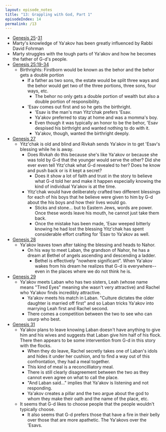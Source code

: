 ```yaml
---
layout: episode_notes
title: "13: Grappling with God, Part 1"
episodeIndex: 14
permalink: /13
---
```

- [Genesis 25](https://www.bible.com/bible/111/GEN.25.NIV)-[31](https://www.bible.com/bible/111/GEN.31.NIV)
- Marty's knowledge of Ya'akov has been greatly influenced by Rabbi David Fohrman
- Marty struggles with the tough parts of Ya'akov and how he becomes the father of G-d's people.
- [Genesis 25:19-34](https://www.bible.com/bible/111/GEN.25.19-34.NIV)
  - Birthrights: Firstborn would be known as the behor and the behor gets a double portion
    - If a father as two sons, the estate would be split three ways and the behor would get two of the three portions, three sons, four ways, etc.
      - The behor no only gets a double portion of wealth but also a double portion of responsibility.
    - 'Esav comes out first and so he gets the birthright.
      - 'Esav is the man's man Yitz’chak prefers 'Esav.
      - Ya'akov preferred to stay at home and was a momma's boy.
      - Even though it was typically an honor to be the behor, 'Esav despised his birthright and wanted nothing to do with it.
      - Ya'akov, though, wanted the birthright deeply.
- [Genesis 27](https://www.bible.com/bible/111/GEN.27.NIV)
  - Yitz'chak is old and blind and Rivkah sends Ya'akov in to get 'Esav's blessing while he is away.
    - Does Rivkah do this because she's like Ya'akov or because she was told by G-d that the younger would serve the other? Did she ever even tell Yitz'chak what G-d revealed to her? Does he know and push back or is it kept a secret?
      - Does it show a lot of faith and trust in the story to believe what G-d told her and make it happen especially knowing the kind of individual Ya'akov is at the time.
    - Yitz'chak would have deliberately crafted two different blessings for each of his boys that he believe were given to him by G-d about the his boys and how their lives would go.
      - Sticks and stone... but to Eastern Jews, words are power. Once these words leave his mouth, he cannot just take them back.
      - Once the mistake has been made, 'Esav weeped bitterly knowing he had lost the blessing Yitz'chak has spent considerable effort crafting for 'Esav to Ya'akov as well.
- [Genesis 28](https://www.bible.com/bible/111/GEN.28.NIV)
  - Ya'akov leaves town after taking the blessing and heads to Nahor.
    - On his way to meet Laban, the grandson of Nahor, he has a dream at Bethel of angels ascending and descending a ladder.
      - Bethel is effectively "nowhere significant". When Ya'akov wakes from his dream he realizes that G-d is everywhere--even in the places where we do not think he is.
- [Genesis 29](https://www.bible.com/bible/111/GEN.29.NIV)
  - Ya'akov meets Laban who has two sisters, Leah (whose name means "Tired Eyes" meaning she wasn't very attractive) and Rachel who Ya'akov finds incredibly attractive.
    - Ya'akov meets his match in Laban. "Culture dictates the older daughter is married off first" and so Laban tricks Ya'akov into marrying Leah first and Rachel second.
    - There comes a competition between the two to see who can usurp who best.
- [Genesis 31](https://www.bible.com/bible/111/GEN.31.NIV)
  - Ya'akov plans to leave knowing Laban doesn't have anything to give him and his wives and suggests that Laban give him half of his flock. There then appears to be some intervention from G-d in this story with the flocks.
    - When they do leave, Rachel secretly takes one of Laban's idols and hides it under her cushion, and to find a way out of this confrontation, they had a meal together.
    - This kind of meal is a reconcilliatory meal.
    - There is still clearly disagreement between the two as they cannot even agree on what to call the place.
    - "And Laban said..." implies that Ya'akov is listening and not responding.
    - Ya'akov creates a pillar and the two argue about the god to whom they make their oath and the name of the place, etc.
  - It seems that G-d likes to choose people that the people wouldn't typically choose.
    - It also seems that G-d prefers those that have a fire in their belly over those that are more apathetic. The Ya'akovs over the 'Esavs.
